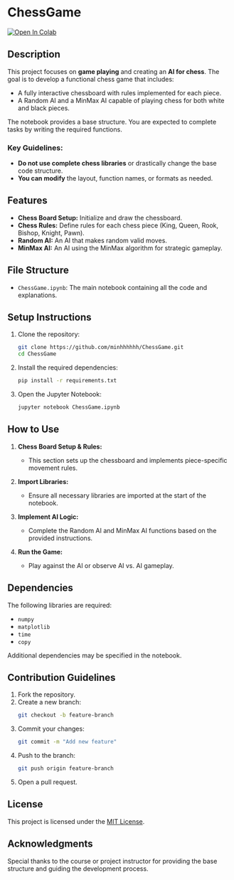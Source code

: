 # ChessGame

<a href="https://colab.research.google.com/github/minhhhhhh/ChessGame/blob/main/ChessGame.ipynb" target="_parent"><img src="https://colab.research.google.com/assets/colab-badge.svg" alt="Open In Colab"/></a>

## Description

This project focuses on **game playing** and creating an **AI for chess**. The goal is to develop a functional chess game that includes:

- A fully interactive chessboard with rules implemented for each piece.
- A Random AI and a MinMax AI capable of playing chess for both white and black pieces.

The notebook provides a base structure. You are expected to complete tasks by writing the required functions.

### Key Guidelines:
- **Do not use complete chess libraries** or drastically change the base code structure.
- **You can modify** the layout, function names, or formats as needed.

## Features

- **Chess Board Setup:** Initialize and draw the chessboard.
- **Chess Rules:** Define rules for each chess piece (King, Queen, Rook, Bishop, Knight, Pawn).
- **Random AI:** An AI that makes random valid moves.
- **MinMax AI:** An AI using the MinMax algorithm for strategic gameplay.

## File Structure

- `ChessGame.ipynb`: The main notebook containing all the code and explanations.

## Setup Instructions

1. Clone the repository:
   ```bash
   git clone https://github.com/minhhhhhh/ChessGame.git
   cd ChessGame
   ```
2. Install the required dependencies:
   ```bash
   pip install -r requirements.txt
   ```
3. Open the Jupyter Notebook:
   ```bash
   jupyter notebook ChessGame.ipynb
   ```

## How to Use

1. **Chess Board Setup & Rules:**
   - This section sets up the chessboard and implements piece-specific movement rules.

2. **Import Libraries:**
   - Ensure all necessary libraries are imported at the start of the notebook.

3. **Implement AI Logic:**
   - Complete the Random AI and MinMax AI functions based on the provided instructions.

4. **Run the Game:**
   - Play against the AI or observe AI vs. AI gameplay.

## Dependencies

The following libraries are required:

- `numpy`
- `matplotlib`
- `time`
- `copy`

Additional dependencies may be specified in the notebook.

## Contribution Guidelines

1. Fork the repository.
2. Create a new branch:
   ```bash
   git checkout -b feature-branch
   ```
3. Commit your changes:
   ```bash
   git commit -m "Add new feature"
   ```
4. Push to the branch:
   ```bash
   git push origin feature-branch
   ```
5. Open a pull request.

## License

This project is licensed under the [MIT License](LICENSE).

## Acknowledgments

Special thanks to the course or project instructor for providing the base structure and guiding the development process.

